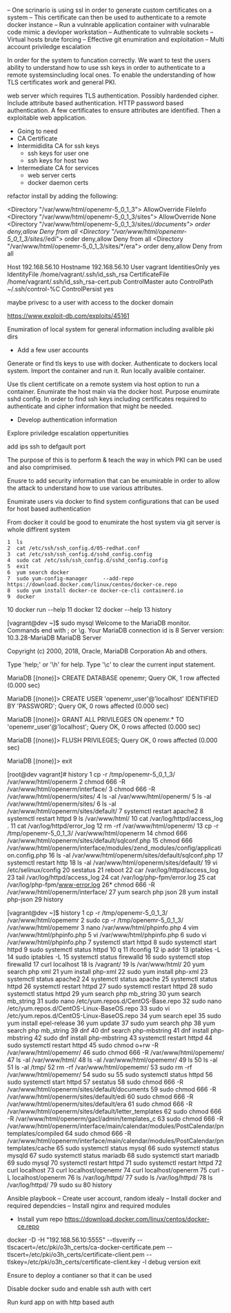 –	One scrinario is using ssl in order to generate custom certificates on a system
–	This certificate can then be used to authenticate to a remote docker instance
–	Run a vulnrable application container with vulnarable code mimic a devloper workstation
–	Authenticate to vulnrable sockets
–	Virtual hosts brute forcing
–	Effective git enumiration and exploitation
–	Multi account priviledge escalation 

In order for the system to funcation correctly. We want to test the users ability to understand how to use ssh keys in order to authenticate to a remote systemsincluding local ones. To enable the understanding of how TLS certificates work and general PKI.


web server which requires TLS authentication. Possibly hardended cipher. Include attribute based authentication. HTTP password based authentication. A few certificates to ensure attributes are identified. Then a exploitable web application.

- Going to need
- CA Certificate
- Intermididita CA for ssh keys
    - ssh keys for user one
    - ssh keys for host two
- Intermediate CA for services
    - web server certs
    - docker daemon certs


refactor install by adding the following:

  <Directory "/var/www/html/openemr-5_0_1_3">
      AllowOverride FileInfo
  </Directory>
  <Directory "/var/www/html/openemr-5_0_1_3/sites">
      AllowOverride None
  </Directory>
  <Directory "/var/www/html/openemr-5_0_1_3/sites/*/documents">
      order deny,allow
      Deny from all
  </Directory>
  <Directory "/var/www/html/openemr-5_0_1_3/sites/*/edi">
      order deny,allow
      Deny from all
  </Directory>
  <Directory "/var/www/html/openemr-5_0_1_3/sites/*/era">
      order deny,allow
      Deny from all
  </Directory>



Host 192.168.56.10
        Hostname 192.168.56.10
        User vagrant
        IdentitiesOnly yes
        IdentityFile /home/vagrant/.ssh/id_ssh_rsa
        CertificateFile /home/vagrant/.ssh/id_ssh_rsa-cert.pub
        ControlMaster     auto
        ControlPath       ~/.ssh/control-%C
        ControlPersist    yes


maybe privesc to a user with access to the docker domain


https://www.exploit-db.com/exploits/45161

Enumiration of local system for general information including avalible pki dirs

- Add a few user accounts

Generate or find tls keys to use with docker.  Authenticate to dockers local system. Import the container and run it. Run locally avalible container.

Use tls client certificate on a remote system via host option to run a container. Enumirate the host main via the docker host. Purpose enumirate sshd config. In order to find ssh keys including certificates required to authenticate and cipher information that might be needed.

- Develop authentication information 


Explore priviledge escalation oppertunities


add ips ssh to defgault port

The purpose of this is to perform & teach the way in which PKI can be used and also comprimised. 

Enusre to add security information that can be enumirable in order to allow the attack to understand how to use various attributes.



Enumirate users via docker to find system configurations that can be used for host based authentication

From docker it could be good to enumirate the host system via 
git server is whole diffirent system


    1  ls
    2  cat /etc/ssh/ssh_config.d/05-redhat.conf 
    3  cat /etc/ssh/ssh_config.d/sshd_config.config 
    4  sudo cat /etc/ssh/ssh_config.d/sshd_config.config 
    5  exit
    6  yum search docker
    7  sudo yum-config-manager     --add-repo     https://download.docker.com/linux/centos/docker-ce.repo
    8  sudo yum install docker-ce docker-ce-cli containerd.io
    9  docker 
   10  docker run --help
   11  docker 
   12  docker --help
   13  history 

[vagrant@dev ~]$ sudo mysql
Welcome to the MariaDB monitor.  Commands end with ; or \g.
Your MariaDB connection id is 8
Server version: 10.3.28-MariaDB MariaDB Server

Copyright (c) 2000, 2018, Oracle, MariaDB Corporation Ab and others.

Type 'help;' or '\h' for help. Type '\c' to clear the current input statement.

MariaDB [(none)]> CREATE DATABASE openemr;
Query OK, 1 row affected (0.000 sec)

MariaDB [(none)]> CREATE USER 'openemr_user'@'localhost' IDENTIFIED BY 'PASSWORD';
Query OK, 0 rows affected (0.000 sec)

MariaDB [(none)]> GRANT ALL PRIVILEGES ON openemr.* TO 'openemr_user'@'localhost';
Query OK, 0 rows affected (0.000 sec)

MariaDB [(none)]> FLUSH PRIVILEGES;
Query OK, 0 rows affected (0.000 sec)

MariaDB [(none)]> exit


[root@dev vagrant]# history 
    1  cp -r /tmp/openemr-5_0_1_3/ /var/www/html/openerm
    2  chmod 666 -R /var/www/html/openerm/interface/
    3  chmod 666 -R /var/www/html/openerm/sites/
    4  ls -al /var/www/html/openerm/
    5  ls -al /var/www/html/openerm/sites/
    6  ls -al /var/www/html/openerm/sites/default/
    7  systemctl restart apache2
    8  systemctl restart httpd
    9  ls /var/www/html/
   10  cat /var/log/httpd/access_log .
   11  cat /var/log/httpd/error_log 
   12  rm -rf /var/www/html/openerm/
   13  cp -r /tmp/openemr-5_0_1_3/ /var/www/html/openerm
   14  chmod 666 /var/www/html/openerm/sites/default/sqlconf.php
   15  chmod 666 /var/www/html/openerm/interface/modules/zend_modules/config/application.config.php
   16  ls -al /var/www/html/openerm/sites/default/sqlconf.php
   17  systemctl restart http
   18  ls -al /var/www/html/openerm/sites/default/
   19  vi /etc/selinux/config 
   20  sestatus 
   21  reboot
   22  car /var/log/httpd/access_log 
   23  tail /var/log/httpd/access_log 
   24  cat /var/log/php-fpm/error.log 
   25  cat /var/log/php-fpm/www-error.log 
   26* chmod 666 -R /var/www/html/openerm/interface/
   27  yum search php json
   28  yum install php-json
   29  history 


[vagrant@dev ~]$ history 
    1  cp -r /tmp/openemr-5_0_1_3/ /var/www/html/opememr
    2  sudo cp -r /tmp/openemr-5_0_1_3/ /var/www/html/opememr
    3  nano /var/www/html/phpinfo.php
    4  vim /var/www/html/phpinfo.php
    5  vi /var/www/html/phpinfo.php
    6  sudo vi /var/www/html/phpinfo.php
    7  systemctl start httpd
    8  sudo systemctl start httpd
    9  sudo systemctl status httpd
   10  q
   11  ifconfig
   12  ip addr
   13  iptables -L
   14  sudo iptables -L
   15  systemctl status firewalld
   16  sudo systemctl stop firewalld
   17  curl localhost
   18  ls /vagrant/
   19  ls /var/www/html/
   20  yum search php xml
   21  yum install php-xml 
   22  sudo yum install php-xml 
   23  systemctl status apache2
   24  systemctl status apache
   25  systemctl status httpd
   26  systemctl restart httpd
   27  sudo systemctl restart httpd
   28  sudo systemctl status httpd
   29  yum search php mb_string
   30  yum search mb_string
   31  sudo nano /etc/yum.repos.d/CentOS-Base.repo
   32  sudo nano /etc/yum.repos.d/CentOS-Linux-BaseOS.repo 
   33  sudo vi /etc/yum.repos.d/CentOS-Linux-BaseOS.repo 
   34  yum search epel
   35  sudo yum install epel-release
   36  yum update
   37  sudo yum search php
   38  yum search php mb_string
   39  dnf 
   40  dnf search php-mbstring
   41  dnf install php-mbstring
   42  sudo dnf install php-mbstring
   43  systemctl restart httpd
   44  sudo systemctl restart httpd
   45  sudo chmod o+rw -R /var/www/html/opememr/
   46  sudo chmod 666 -R /var/www/html/opememr/
   47  ls -al /var/www/html/
   48  ls -al /var/www/html/opememr/
   49  ls
   50  ls -al 
   51  ls -al /tmp/
   52  rm -rf /var/www/html/opememr/
   53  sudo rm -rf /var/www/html/opememr/
   54  sudo su 
   55  sudo systemctl status httpd
   56  sudo systemctl start httpd
   57  sestatus 
   58  sudo chmod 666 -R /var/www/html/openerm/sites/default/documents
   59  sudo chmod 666 -R /var/www/html/openerm/sites/default/edi
   60  sudo chmod 666 -R /var/www/html/openerm/sites/default/era
   61  sudo chmod 666 -R /var/www/html/openerm/sites/default/letter_templates
   62  sudo chmod 666 -R /var/www/html/openerm/gacl/admin/templates_c
   63  sudo chmod 666 -R /var/www/html/openerm/interface/main/calendar/modules/PostCalendar/pntemplates/compiled
   64  sudo chmod 666 -R /var/www/html/openerm/interface/main/calendar/modules/PostCalendar/pntemplates/cache
   65  sudo systemctl status mysql
   66  sudo systemctl status mysqld
   67  sudo systemctl status mariadb
   68  sudo systemctl start mariadb
   69  sudo mysql
   70  systemctl restart httpd
   71  sudo systemctl restart httpd
   72  curl localhost
   73  curl localhost/openemr
   74  curl localhost/openerm
   75  curl -L localhost/openerm
   76  ls /var/log/httpd/
   77  sudo ls /var/log/httpd/
   78  ls /var/log/httpd/
   79  sudo su 
   80  history


Ansible playbook
–	Create user account, random idealy
–	Install docker and required dependcies
–	Install nginx and required modules
-   Install yum repo https://download.docker.com/linux/centos/docker-ce.repo


docker -D -H "192.168.56.10:5555" --tlsverify --tlscacert=/etc/pki/o3h_certs/ca-docker-certificate.pem --tlscert=/etc/pki/o3h_certs/certificate-client.pem --tlskey=/etc/pki/o3h_certs/certificate-client.key -l debug version
exit

Ensure to deploy a contianer so that it can be used

Disable docker sudo and enable ssh auth with cert

Run kurd app on with http based auth